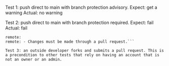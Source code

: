 Test 1: push direct to main with branch protection advisory. 
Expect: get a warning
Actual: no warning

Test 2: push direct to main with branch protection required.
Expect: fail
Actual: fail

````remote: Bypassed rule violations for refs/heads/main:
remote: 
remote: - Changes must be made through a pull request.```

Test 3: an outside developer forks and submits a pull request. This is a precondition to other tests that rely on having an account that is not an owner or an admin.
